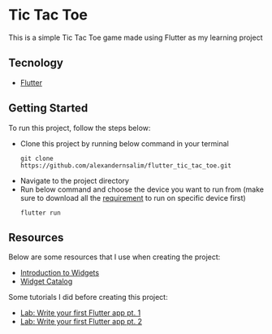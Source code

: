 # Tic Tac Toe

This is a simple Tic Tac Toe game made using Flutter as my learning project

## Tecnology
- [Flutter](https://docs.flutter.dev/get-started/install)

## Getting Started
To run this project, follow the steps below:
- Clone this project by running below command in your terminal
  ```
  git clone https://github.com/alexandernsalim/flutter_tic_tac_toe.git
  ```
- Navigate to the project directory
- Run below command and choose the device you want to run from (make sure to download all the [requirement](https://docs.flutter.dev/get-started/install) to run on specific device first)
  ```
  flutter run
  ```

## Resources
Below are some resources that I use when creating the project:
- [Introduction to Widgets](https://flutter.dev/docs/development/ui/widgets-intro)
- [Widget Catalog](https://docs.flutter.dev/development/ui/widgets)

Some tutorials I did before creating this project:
- [Lab: Write your first Flutter app pt. 1](https://codelabs.developers.google.com/codelabs/first-flutter-app-pt1)
- [Lab: Write your first Flutter app pt. 2](https://codelabs.developers.google.com/codelabs/first-flutter-app-pt2)
